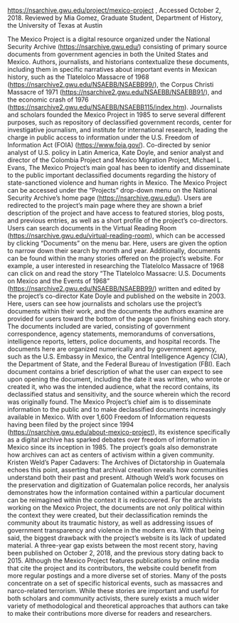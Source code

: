 https://nsarchive.gwu.edu/project/mexico-project , Accessed October 2, 2018. 
Reviewed by Mia Gomez, Graduate Student, Department of History, the University of Texas at Austin

The Mexico Project is a digital resource organized under the National Security Archive (https://nsarchive.gwu.edu/) consisting of primary source documents from government agencies in both the United States and Mexico. Authors, journalists, and historians contextualize these documents, including them in specific narratives about important events in Mexican history, such as the Tlatelolco Massacre of 1968 (https://nsarchive2.gwu.edu/NSAEBB/NSAEBB99/), the Corpus Christi Massacre of 1971 (https://nsarchive2.gwu.edu/NSAEBB/NSAEBB91/), and the economic crash of 1976 (https://nsarchive2.gwu.edu/NSAEBB/NSAEBB115/index.htm). Journalists and scholars founded the Mexico Project in 1985 to serve several different purposes, such as repository of declassified government records, center for investigative journalism, and institute for international research, leading the charge in public access to information under the U.S. Freedom of Information Act (FOIA) (https://www.foia.gov/). Co-directed by senior analyst of U.S. policy in Latin America, Kate Doyle, and senior analyst and director of the Colombia Project and Mexico Migration Project, Michael L. Evans, The Mexico Project’s main goal has been to identify and disseminate to the public important declassified documents regarding the history of state-sanctioned violence and human rights in Mexico. 
The Mexico Project can be accessed under the “Projects” drop-down menu on the National Security Archive’s home page (https://nsarchive.gwu.edu/). Users are redirected to the project’s main page where they are shown a brief description of the project and have access to featured stories, blog posts, and previous entries, as well as a short profile of the project’s co-directors. Users can search documents in the Virtual Reading Room (https://nsarchive.gwu.edu/virtual-reading-room), which can be accessed by clicking “Documents” on the menu bar. Here, users are given the option to narrow down their search by month and year. Additionally, documents can be found within the many stories offered on the project’s website. For example, a user interested in researching the Tlatelolco Massacre of 1968 can click on and read the story “The Tlatelolco Massacre: U.S. Documents on Mexico and the Events of 1968” (https://nsarchive2.gwu.edu/NSAEBB/NSAEBB99/) written and edited by the project’s co-director Kate Doyle and published on the website in 2003. Here, users can see how journalists and scholars use the project’s documents within their work, and the documents the authors examine are provided for users toward the bottom of the page upon finishing each story. 
The documents included are varied, consisting of government correspondence, agency statements, memorandums of conversations, intelligence reports, letters, police documents, and hospital records. The documents here are organized numerically and by government agency, such as the U.S. Embassy in Mexico, the Central Intelligence Agency (CIA), the Department of State, and the Federal Bureau of Investigation (FBI). Each document contains a brief description of what the user can expect to see upon opening the document, including the date it was written, who wrote or created it, who was the intended audience, what the record contains, its declassified status and sensitivity, and the source wherein which the record was originally found. 
The Mexico Project’s chief aim is to disseminate information to the public and to make declassified documents increasingly available in Mexico. With over 1,600 Freedom of Information requests having been filed by the project since 1994 (https://nsarchive.gwu.edu/about-mexico-project), its existence specifically as a digital archive has sparked debates over freedom of information in Mexico since its inception in 1985. The project’s goals also demonstrate how archives can act as centers of activism within a given community. Kristen Weld’s Paper Cadavers: The Archives of Dictatorship in Guatemala echoes this point, asserting that archival creation reveals how communities understand both their past and present. Although Weld’s work focuses on the preservation and digitization of Guatemalan police records, her analysis demonstrates how the information contained within a particular document can be reimagined within the context it is rediscovered. For the archivists working on the Mexico Project, the documents are not only political within the context they were created, but their declassification reminds the community about its traumatic history, as well as addressing issues of government transparency and violence in the modern era. 
With that being said, the biggest drawback with the project’s website is its lack of updated material. A three-year gap exists between the most recent story, having been published on October 2, 2018, and the previous story dating back to 2015. Although the Mexico Project features publications by online media that cite the project and its contributors, the website could benefit from more regular postings and a more diverse set of stories. Many of the posts concentrate on a set of specific historical events, such as massacres and narco-related terrorism. While these stories are important and useful for both scholars and community activists, there surely exists a much wider variety of methodological and theoretical approaches that authors can take to make their contributions more diverse for readers and researchers.
